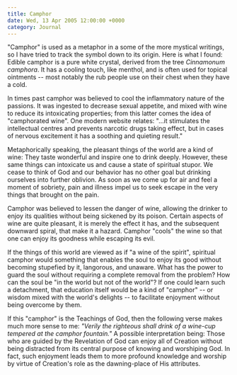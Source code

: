 ```yaml
---
title: Camphor
date: Wed, 13 Apr 2005 12:00:00 +0000
category: Journal
---
```


"Camphor" is used as a metaphor in a some of the more mystical writings,
so I have tried to track the symbol down to its origin.  Here is what I
found: Edible camphor is a pure white crystal, derived from the tree
*Cinnamonum camphora*.  It has a cooling touch, like menthol, and is often
used for topical ointments -- most notably the rub people use on their
chest when they have a cold.

In times past camphor was believed to cool the inflammatory nature of
the passions.  It was ingested to decrease sexual appetite, and mixed
with wine to reduce its intoxicating properties; from this latter comes
the idea of "camphorated wine".  One modern website relates: "...it
stimulates the intellectual centres and prevents narcotic drugs taking
effect, but in cases of nervous excitement it has a soothing and
quieting result."

Metaphorically speaking, the pleasant things of the world are a kind of
wine: They taste wonderful and inspire one to drink deeply.  However,
these same things can intoxicate us and cause a state of spiritual
stupor.  We cease to think of God and our behavior has no other goal but
drinking ourselves into further oblivion.  As soon as we come up for air
and feel a moment of sobriety, pain and illness impel us to seek escape
in the very things that brought on the pain.

Camphor was believed to lessen the danger of wine, allowing the drinker
to enjoy its qualities without being sickened by its poison.  Certain
aspects of wine are quite pleasant, it is merely the effect it has, and
the subsequent downward spiral, that make it a hazard.  Camphor "cools"
the wine so that one can enjoy its goodness while escaping its evil.

If the things of this world are viewed as if "a wine of the spirit",
spiritual camphor would something that enables the soul to enjoy its
good without becoming stupefied by it, langorous, and unaware.  What has
the power to guard the soul without requiring a complete removal from
the problem?  How can the soul be "in the world but not of the world"?
If one could learn such a detachment, that education itself would be a
kind of "camphor" -- or wisdom mixed with the world's delights -- to
facilitate enjoyment without being overcome by them.

If this "camphor" is the Teachings of God, then the following verse
makes much more sense to me: *"Verily the righteous shall drink of a
wine-cup tempered at the camphor fountain."* A possible interpretation
being: Those who are guided by the Revelation of God can enjoy all of
Creation without being distracted from its central purpose of knowing
and worshiping God.  In fact, such enjoyment leads them to more profound
knowledge and worship by virtue of Creation's role as the dawning-place
of His attributes.


